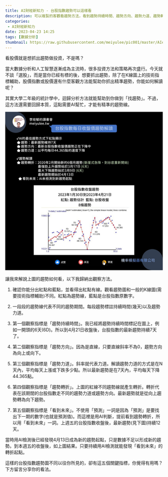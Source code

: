 ```yaml
---
title: AI財經新知力 - 台股指數趨勢可以這樣看
description: 可以複製的客觀看趨勢方法，看到趨勢持續時間、趨勢方向、趨勢力道、趨勢轉折、看到未來。這樣能看到台股指數持續7天的下降趨勢，目前看不到趨勢轉折。
categories:
 - AI財經新知力
date: 2023-04-23 14:25
tags: [數據分析]
thumbnail: https://raw.githubusercontent.com/meiyulee/pic001/master/AIecon/free14letecture_02.JPG
---
```


看股價就是想抓出趨勢做投資，不是嗎？

當大數據分析和人工智慧逐漸成為主流時，很多投資方法和策略再次盛行。今天就不談「選股」，而是當你已經有標的後，想要抓出趨勢，除了在K線圖上的技術指標輔助，股價指數或股價還有什麼客觀方法能幫助你抓出精準趨勢，你能如何解讀呢？

其實大學二年級的統計學中，迴歸分析方法就能幫助到你做到「找趨勢」。不過，這方法還需要回歸本質，這點需要AI幫忙，才能有精準的趨勢線。

![](https://raw.githubusercontent.com/meiyulee/pic001/master/AIecon/free14letecture_02.JPG)

讓我來解說上圖的趨勢如何看，以下我歸納出觀察方法。

1. 確認你能分出紅點和藍點，並看得出紅點有線。觀看趨勢圖和一般的K線圖(需要技術指標輔助)不同。紅點為趨勢線，藍點是台股指數原數字。

2. 一段段的趨勢線代表不同的趨勢期間。每段趨勢標註持續時間(幾天)以及趨勢力道。

3. 第一個觀察指標是「趨勢持續時間」。我已經將趨勢持續時間標記在圖上，例如一開頭的6天(6D)。所以到4月21日收盤後，台股指數的最新趨勢持續7天了。

4. 第二個觀察指標是「趨勢方向」。因為是直線，只要直線斜率不為0，趨勢方向為向上或向下。

5. 第三個觀察指標是「趨勢力道」。斜率就代表力道。解讀趨勢力道的方式是在N天內，平均每天上漲或下跌多少點。所以最新趨勢是在7天內，平均每天下降44.365點。

6. 第四個觀察指標是「趨勢轉折」。上圖的紅線不同趨勢線就產生轉折。轉折代表在該期間的台股指數走不同的趨勢力道或趨勢方向。最新趨勢就是從向上趨勢轉為向下趨勢。

7. 第五個觀察指標是「看到未來」。不使用「預測」一詞是因為「預測」是要找出下一期的數字(也就是預測值)。而這裡是用AI判斷，提前看到趨勢轉折，所以用「看到未來」一詞。上週五的台股指數收盤後，最新趨勢(見下圖)持續12天。

當時用AI檢測後已經發現4月13日成為新的趨勢起點，只是數據不足以形成新的趨勢。到本週五的收盤後，如上圖結果。只要持續用AI檢測就能發現「看到未來」的轉折起點。

這樣的台股指數趨勢圖不同以往你所見的，卻有這五個關鍵指標，你覺得有用嗎？下方留言分享你的看法。

